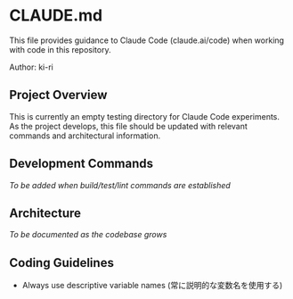 # CLAUDE.md

This file provides guidance to Claude Code (claude.ai/code) when working with code in this repository.

Author: ki-ri

## Project Overview

This is currently an empty testing directory for Claude Code experiments. As the project develops, this file should be updated with relevant commands and architectural information.

## Development Commands

*To be added when build/test/lint commands are established*

## Architecture

*To be documented as the codebase grows*

## Coding Guidelines

- Always use descriptive variable names (常に説明的な変数名を使用する)